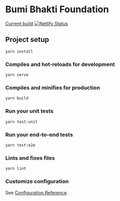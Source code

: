 # Bumi Bhakti Foundation
[Current build](https://youthful-pare-27a5d6.netlify.app/)
[![Netlify Status](https://api.netlify.com/api/v1/badges/0516f0d9-4b4b-490f-a7eb-e5527dcea650/deploy-status)](https://app.netlify.com/sites/youthful-pare-27a5d6/deploys)
## Project setup
```
yarn install
```

### Compiles and hot-reloads for development
```
yarn serve
```

### Compiles and minifies for production
```
yarn build
```

### Run your unit tests
```
yarn test:unit
```

### Run your end-to-end tests
```
yarn test:e2e
```

### Lints and fixes files
```
yarn lint
```

### Customize configuration
See [Configuration Reference](https://cli.vuejs.org/config/).
